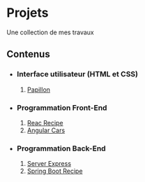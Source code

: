 # Projets
Une collection de mes travaux

## Contenus
* ### Interface utilisateur (HTML et CSS)
  1. [Papillon](https://github.com/jewathe/Projects/tree/main/papillon)
* ### Programmation Front-End
  1. [Reac Recipe](https://github.com/jewathe/Projects/blob/main/react-recipe)
  2. [Angular Cars](https://github.com/jewathe/Projects/blob/main/angular-cars)
* ### Programmation Back-End
  1. [Server Express](https://github.com/jewathe/Projects/tree/main/server-express)
  2. [Spring Boot Recipe](https://github.com/jewathe/Projects/tree/main/spring-boot-recipe)
